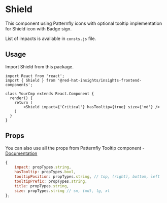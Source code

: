# Shield

This component using Patternfly icons with optional tooltip implementation for Shield icon with Badge sign.

List of impacts is available in `consts.js` file.

## Usage

Import Shield from this package.

```JSX
import React from 'react';
import { Shield } from '@red-hat-insights/insights-frontend-components';

class YourCmp extends React.Component {
  render() {
    return (
        <Shield impact={'Critical'} hasTooltip={true} size={'md'} />
    )
  }
}
```

## Props

You can also use all the props from Patternfly Tooltip component - [Documentation](http://patternfly-react.surge.sh/patternfly-4/components/tooltip)

```javascript
{
    impact: propTypes.string,
    hasTooltip: propTypes.bool,
    tooltipPosition: propTypes.string, // top, (right), bottom, left
    tooltipPrefix: propTypes.string,
    title: propTypes.string,
    size: propTypes.string // sm, (md), lg, xl
};
```
